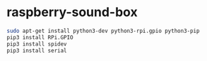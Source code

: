 # raspberry-sound-box

```bash
sudo apt-get install python3-dev python3-rpi.gpio python3-pip
pip3 install RPi.GPIO
pip3 install spidev
pip3 install serial
```
